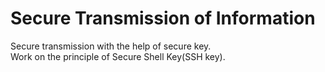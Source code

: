 # Secure Transmission of Information
Secure transmission with the help of secure key.  
Work on the principle of Secure Shell Key(SSH key).
